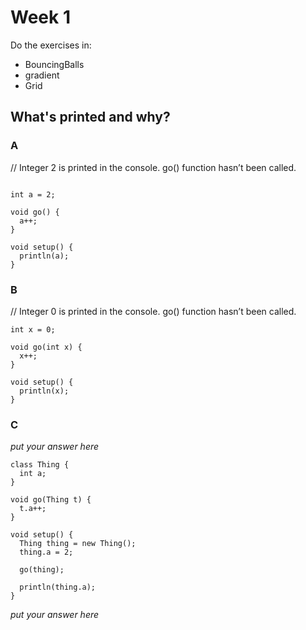 
# Week 1

Do the exercises in:
* BouncingBalls
* gradient
* Grid

## What's printed and why?

### A

// Integer 2 is printed in the console. go() function hasn’t been called.
```processing

int a = 2;

void go() {
  a++;
}

void setup() {
  println(a);
}

```

### B

// Integer 0 is printed in the console. go() function hasn’t been called.

```processing
int x = 0;

void go(int x) {
  x++;
}

void setup() {
  println(x);
}
```

### C

*put your answer here*

```processing
class Thing {
  int a;
}

void go(Thing t) {
  t.a++;
}

void setup() {
  Thing thing = new Thing();
  thing.a = 2;
  
  go(thing);

  println(thing.a);
}
```
*put your answer here*
